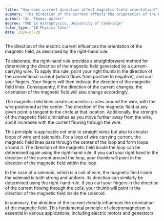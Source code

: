 ```yaml
---
title: "How does current direction affect magnetic field orientation?"
summary: "The direction of the current affects the orientation of the magnetic field according to the right-hand rule."
author: "Dr. Thomas Walker"
degree: "PhD in Astrophysics, University of Cambridge"
tutor_type: "IB Physics Tutor"
date: 2024-05-20
---
```


The direction of the electric current influences the orientation of the magnetic field, as described by the right-hand rule.

To elaborate, the right-hand rule provides a straightforward method for determining the direction of the magnetic field generated by a current-carrying wire. To apply this rule, point your right thumb in the direction of the conventional current (which flows from positive to negative), and curl your fingers. Your fingers will then indicate the direction of the magnetic field lines. Consequently, if the direction of the current changes, the orientation of the magnetic field will also change accordingly.

The magnetic field lines create concentric circles around the wire, with the wire positioned at the center. The direction of the magnetic field at any given point is tangent to the circle at that location. Additionally, the strength of the magnetic field diminishes as you move further away from the wire, and it increases with the current flowing through the wire.

This principle is applicable not only to straight wires but also to circular loops of wire and solenoids. For a loop of wire carrying current, the magnetic field lines pass through the center of the loop and form loops around it. The direction of the magnetic field inside the loop can be determined again using the right-hand rule: if you curl your right hand in the direction of the current around the loop, your thumb will point in the direction of the magnetic field within the loop.

In the case of a solenoid, which is a coil of wire, the magnetic field inside the solenoid is both strong and uniform. Its direction can similarly be determined using the right-hand rule. If you curl your fingers in the direction of the current flowing through the coils, your thumb will point in the direction of the magnetic field inside the solenoid.

In summary, the direction of the current directly influences the orientation of the magnetic field. This fundamental principle of electromagnetism is essential in various applications, including electric motors and generators.
    